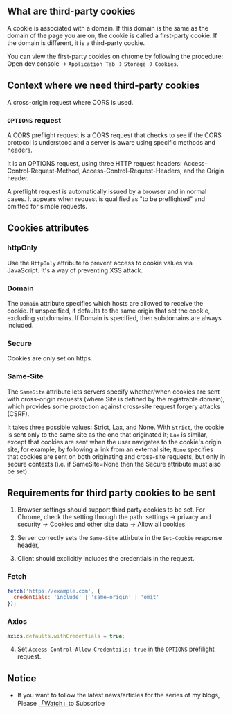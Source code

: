 ## What are third-party cookies

A cookie is associated with a domain. If this domain is the same as the domain of the page you are on, the cookie is called a first-party cookie. If the domain is different, it is a third-party cookie.

You can view the first-party cookies on chrome by following the procedure: Open dev console -> `Application Tab` -> `Storage` -> `Cookies`.

## Context where we need third-party cookies

A cross-origin request where CORS is used. 

### `OPTIONS` request

A CORS preflight request is a CORS request that checks to see if the CORS protocol is understood and a server is aware using specific methods and headers.

It is an OPTIONS request, using three HTTP request headers: Access-Control-Request-Method, Access-Control-Request-Headers, and the Origin header.

A preflight request is automatically issued by a browser and in normal cases. It appears when request is qualified as "to be preflighted" and omitted for simple requests.

## Cookies attributes

### httpOnly

Use the `HttpOnly` attribute to prevent access to cookie values via JavaScript. It's a way of preventing XSS attack.

### Domain

The `Domain` attribute specifies which hosts are allowed to receive the cookie. If unspecified, it defaults to the same origin that set the cookie, excluding subdomains. If Domain is specified, then subdomains are always included.

### Secure

Cookies are only set on https.

### Same-Site

The `SameSite` attribute lets servers specify whether/when cookies are sent with cross-origin requests (where Site is defined by the registrable domain), which provides some protection against cross-site request forgery attacks (CSRF).

It takes three possible values: Strict, Lax, and None. With `Strict`, the cookie is sent only to the same site as the one that originated it; `Lax` is similar, except that cookies are sent when the user navigates to the cookie's origin site, for example, by following a link from an external site; `None` specifies that cookies are sent on both originating and cross-site requests, but only in secure contexts (i.e. if SameSite=None then the Secure attribute must also be set).

## Requirements for third party cookies to be sent

1. Browser settings should support third party cookies to be set. For Chrome, check the setting through the path: settings -> privacy and security -> Cookies and other site data -> Allow all cookies

2. Server correctly sets the `Same-Site` attirbute in the `Set-Cookie` response header, 

3. Client should explicitly includes the credentials in the request.

### Fetch

```js
fetch('https://example.com', {
  credentials: 'include' | 'same-origin' | 'omit'
});
```

### Axios

```js
axios.defaults.withCredentials = true;
```

4. Set `Access-Control-Allow-Credentails: true` in the `OPTIONS` prefilight request.

## Notice

* If you want to follow the latest news/articles for the series of my blogs, Please [「Watch」](https://github.com/n0ruSh/blogs/)to Subscribe
